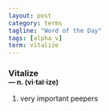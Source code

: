 ```yaml
---
layout: post
category: terms
tagline: "Word of the Day"
tags: [alpha_v]
term: vitalize
---
```


<h3>Vitalize<br/> <small>&mdash; n. (vi<span>&middot;</span>tal<span>&middot;</span>ize)</small></h3>
<p><ol>
<li>very important peepers</li>
</ol></p>

